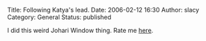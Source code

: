 Title: Following Katya's lead.
Date: 2006-02-12 16:30
Author: slacy
Category: General
Status: published

I did this weird Johari Window thing. Rate me
[here](http://kevan.org/johari?name=slacy).
